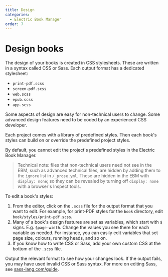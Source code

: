 ```yaml
---
title: Design
categories:
  - Electric Book Manager
order: 7
---
```


# Design books

The design of your books is created in CSS stylesheets. These are written in a syntax called CSS or Sass. Each output format has a dedicated stylesheet:

- `print-pdf.scss`
- `screen-pdf.scss`
- `web.scss`
- `epub.scss`
- `app.scss`

Some aspects of design are easy for non-technical users to change. Some advanced design features need to be coded by an experienced CSS developer.

Each project comes with a library of predefined styles. Then each book's styles can build on or override the predefined project styles.

By default, you cannot edit the project's predefined styles in the Electric Book Manager.

> Technical note: files that non-technical users need not see in the EBM, such as advanced technical files, are hidden by adding them to the `ignore` list in `/_prose.yml`. These are hidden in the EBM with `display: none`; so they can be revealed by turning off `display: none` with a browser's Inspect tools.

To edit a book's styles:

1. From the editor, click on the `.scss` file for the output format that you want to edit. For example, for print-PDF styles for the `book` directory, edit `book/styles/print-pdf.scss`.
2. Many of a book's design features are set as variables, which start with `$` signs. E.g. `$page-width`. Change the values you see there for each variable as needed. For instance, you can easily edit variables that set page size, colours, running heads, and so on.
3. If you know how to write CSS or Sass, add your own custom CSS at the bottom of the `.scss` file.

Output the relevant format to see how your changes look. If the output fails, you may have used invalid CSS or Sass syntax. For more on editing Sass, see [sass-lang.com/guide](http://sass-lang.com/guide).
